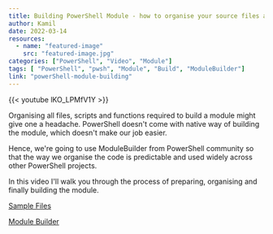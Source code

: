 ```yaml
---
title: Building PowerShell Module - how to organise your source files and build with ease
author: Kamil
date: 2022-03-14
resources:
  - name: "featured-image"
    src: "featured-image.jpg"
categories: ["PowerShell", "Video", "Module"]
tags: [ "PowerShell", "pwsh", "Module", "Build", "ModuleBuilder"]
link: "powerShell-module-building"
---
```


{{< youtube lKO_LPMfV1Y >}}

Organising all files, scripts and functions required to build a module might give one a headache. PowerShell doesn't come with native way of building the module, which doesn't make our job easier. 

Hence, we're going to use ModuleBuilder from PowerShell community so that the way we organise the code is predictable and used widely across other PowerShell projects.

In this video I'll walk you through the process of preparing, organising and finally building the module.

[Sample Files](https://github.com/thekamilpro/About-PowerShell/tree/main/PowerShell%20Module/Building%20Module/KpInfo)

[Module Builder](https://github.com/PoshCode/ModuleBuilder)
